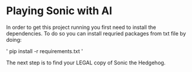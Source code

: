 # Playing Sonic with AI

In order to get this project running you first need to install the dependencies.
To do so you can install requried packages from txt file by doing:

' pip install -r requirements.txt '

The next step is to find your LEGAL copy of Sonic the Hedgehog.
